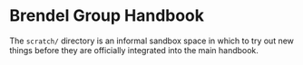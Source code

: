 # Brendel Group Handbook

The `scratch/` directory is an informal sandbox space in which to try out new things before they are officially integrated into the main handbook.

